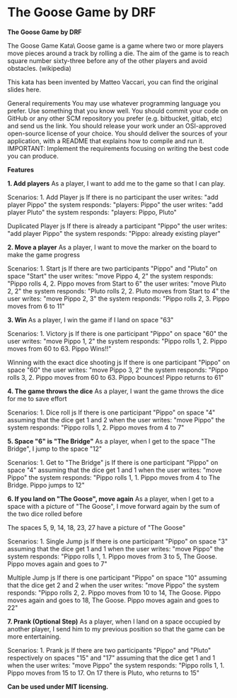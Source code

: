 # The Goose Game by DRF
**The Goose Game by DRF**



The Goose Game Kata\\
Goose game is a game where two or more players move pieces around a track by rolling a die. The aim of the game is to reach square number sixty-three before any of the other players and avoid obstacles. (wikipedia)

This kata has been invented by Matteo Vaccari, you can find the original slides here.

General requirements
You may use whatever programming language you prefer. Use something that you know well.
You should commit your code on GitHub or any other SCM repository you prefer (e.g. bitbucket, gitlab, etc) and send us the link.
You should release your work under an OSI-approved open-source license of your choice.
You should deliver the sources of your application, with a README that explains how to compile and run it.
IMPORTANT: Implement the requirements focusing on writing the best code you can produce.

**Features**

**1. Add players**
As a player, I want to add me to the game so that I can play.

Scenarios: 1. Add Player js If there is no participant the user writes: "add player Pippo" the system responds: "players: Pippo" the user writes: "add player Pluto" the system responds: "players: Pippo, Pluto"

Duplicated Player js If there is already a participant "Pippo" the user writes: "add player Pippo" the system responds: "Pippo: already existing player"

**2. Move a player**
As a player, I want to move the marker on the board to make the game progress

Scenarios: 1. Start js If there are two participants "Pippo" and "Pluto" on space "Start" the user writes: "move Pippo 4, 2" the system responds: "Pippo rolls 4, 2. Pippo moves from Start to 6" the user writes: "move Pluto 2, 2" the system responds: "Pluto rolls 2, 2. Pluto moves from Start to 4" the user writes: "move Pippo 2, 3" the system responds: "Pippo rolls 2, 3. Pippo moves from 6 to 11"

**3. Win**
As a player, I win the game if I land on space "63"

Scenarios: 1. Victory js If there is one participant "Pippo" on space "60" the user writes: "move Pippo 1, 2" the system responds: "Pippo rolls 1, 2. Pippo moves from 60 to 63. Pippo Wins!!"

Winning with the exact dice shooting js If there is one participant "Pippo" on space "60" the user writes: "move Pippo 3, 2" the system responds: "Pippo rolls 3, 2. Pippo moves from 60 to 63. Pippo bounces! Pippo returns to 61"

**4. The game throws the dice**
As a player, I want the game throws the dice for me to save effort

Scenarios: 1. Dice roll js If there is one participant "Pippo" on space "4" assuming that the dice get 1 and 2 when the user writes: "move Pippo" the system responds: "Pippo rolls 1, 2. Pippo moves from 4 to 7"

**5. Space "6" is "The Bridge"**
As a player, when I get to the space "The Bridge", I jump to the space "12"

Scenarios: 1. Get to "The Bridge" js If there is one participant "Pippo" on space "4" assuming that the dice get 1 and 1 when the user writes: "move Pippo" the system responds: "Pippo rolls 1, 1. Pippo moves from 4 to The Bridge. Pippo jumps to 12"

**6. If you land on "The Goose", move again**
As a player, when I get to a space with a picture of "The Goose", I move forward again by the sum of the two dice rolled before

The spaces 5, 9, 14, 18, 23, 27 have a picture of "The Goose"

Scenarios: 1. Single Jump js If there is one participant "Pippo" on space "3" assuming that the dice get 1 and 1 when the user writes: "move Pippo" the system responds: "Pippo rolls 1, 1. Pippo moves from 3 to 5, The Goose. Pippo moves again and goes to 7"

Multiple Jump js If there is one participant "Pippo" on space "10" assuming that the dice get 2 and 2 when the user writes: "move Pippo" the system responds: "Pippo rolls 2, 2. Pippo moves from 10 to 14, The Goose. Pippo moves again and goes to 18, The Goose. Pippo moves again and goes to 22"

**7. Prank (Optional Step)**
As a player, when I land on a space occupied by another player, I send him to my previous position so that the game can be more entertaining.

Scenarios: 1. Prank js If there are two participants "Pippo" and "Pluto" respectively on spaces "15" and "17" assuming that the dice get 1 and 1 when the user writes: "move Pippo" the system responds: "Pippo rolls 1, 1. Pippo moves from 15 to 17. On 17 there is Pluto, who returns to 15"

**Can be used under MIT licensing.**
